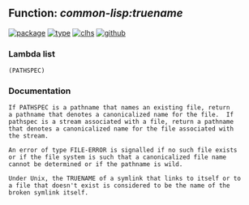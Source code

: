 ## Function: ***common-lisp:truename***
[![package](https://img.shields.io/badge/Package-COMMON--LISP-5f9ea0.svg?style=social&colorA=999999)](../) [![type](https://img.shields.io/badge/Type-Function-5f9ea0.svg?style=social&colorA=999999)](../#function) [![clhs](https://img.shields.io/badge/CLHS-TRUENAME-5f9ea0.svg?style=social&colorA=999999)](http://www.lispworks.com/documentation/HyperSpec/Body/f_tn.htm) [![github](https://img.shields.io/badge/GitHub-View_the_source-5f9ea0.svg?style=social&colorA=999999&logo=github)](https://github.com/sbcl/sbcl/blob/master/src/code/filesys.lisp/) 
### Lambda list
```
(PATHSPEC)
```
### Documentation
```
If PATHSPEC is a pathname that names an existing file, return
a pathname that denotes a canonicalized name for the file.  If
pathspec is a stream associated with a file, return a pathname
that denotes a canonicalized name for the file associated with
the stream.

An error of type FILE-ERROR is signalled if no such file exists
or if the file system is such that a canonicalized file name
cannot be determined or if the pathname is wild.

Under Unix, the TRUENAME of a symlink that links to itself or to
a file that doesn't exist is considered to be the name of the
broken symlink itself.
```
